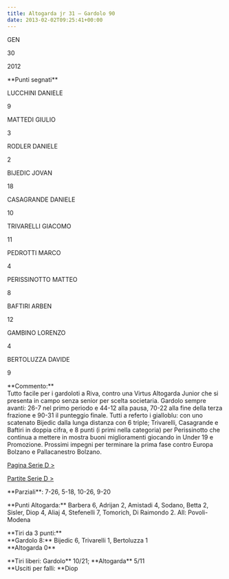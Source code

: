 ```yaml
---
title: Altogarda jr 31 – Gardolo 90
date: 2013-02-02T09:25:41+00:00
---
```

GEN

30

2012

\*\*Punti segnati\*\*

LUCCHINI DANIELE

9

MATTEDI GIULIO

3

RODLER DANIELE

2

BIJEDIC JOVAN

18

CASAGRANDE DANIELE

10

TRIVARELLI GIACOMO

11

PEDROTTI MARCO

4

PERISSINOTTO MATTEO

8

BAFTIRI ARBEN

12

GAMBINO LORENZO

4

BERTOLUZZA DAVIDE

9

\*\*Commento:\*\*  
Tutto facile per i gardoloti a Riva, contro una Virtus Altogarda Junior che si presenta in campo senza senior per scelta societaria. Gardolo sempre avanti: 26-7 nel primo periodo e 44-12 alla pausa, 70-22 alla fine della terza frazione e 90-31 il punteggio finale. Tutti a referto i gialloblu: con uno scatenato Bijedic dalla lunga distanza con 6 triple; Trivarelli, Casagrande e Baftiri in doppia cifra, e 8 punti (i primi nella categoria) per Perissinotto che continua a mettere in mostra buoni miglioramenti giocando in Under 19 e Promozione. Prossimi impegni per terminare la prima fase contro Europa Bolzano e Pallacanestro Bolzano.

[Pagina Serie D >](http://www.basketgardolo.it/serie-d)

[Partite Serie D >](http://www.basketgardolo.it/?tag=serie-d&cat=11)

\*\*Parziali\*\*: 7-26, 5-18, 10-26, 9-20

\*\*Punti Altogarda:\*\* Barbera 6, Adrijan 2, Amistadi 4, Sodano, Betta 2, Sisler, Diop 4, Aliaj 4, Stefenelli 7, Tomorich, Di Raimondo 2. All: Povoli-Modena

\*\*Tiri da 3 punti:\*\*  
\*\*Gardolo 8:\*\* Bijedic 6, Trivarelli 1, Bertoluzza 1  
\*\*Altogarda 0\*\*

\*\*Tiri liberi: Gardolo\*\* 10/21; \*\*Altogarda\*\* 5/11  
\*\*Usciti per falli: \*\*Diop